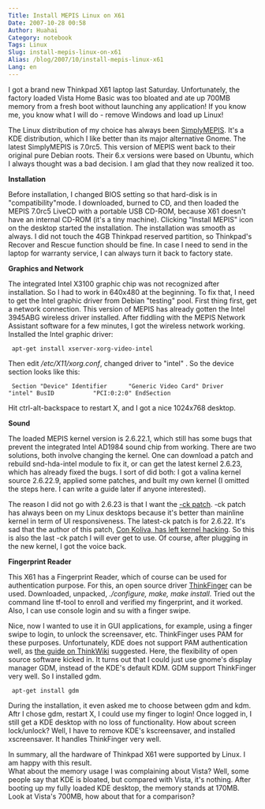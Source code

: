 ```yaml
---
Title: Install MEPIS Linux on X61
Date: 2007-10-28 00:58
Author: Huahai
Category: notebook
Tags: Linux
Slug: install-mepis-linux-on-x61
Alias: /blog/2007/10/install-mepis-linux-x61
Lang: en
---
```


I got a brand new Thinkpad X61 laptop last Saturday. Unfortunately, the factory loaded Vista Home Basic was too bloated and ate up 700MB memory from a fresh boot without launching any application! If you know me, you know what I will do - remove Windows and load up Linux!

The Linux distribution of my choice has always been [SimplyMEPIS](/www.mepis.org). It's a KDE distribution, which I like better than its major alternative Gnome. The latest SimplyMEPIS is 7.0rc5. This version of MEPIS went back to their original pure Debian roots. Their 6.x versions were based on Ubuntu, which I always thought was a bad decision. I am glad that they now realized it too.

**Installation**

Before installation, I changed BIOS setting so that hard-disk is in "compatibility"mode. I downloaded, burned to CD, and then loaded the MEPIS 7.0rc5 LiveCD with a portable USB CD-ROM, because X61 doesn't have an internal CD-ROM (it's a tiny machine). Clicking "Install MEPIS" icon on the desktop started the installation. The installation was smooth as always. I did not touch the 4GB Thinkpad reserved partition, so Thinkpad's Recover and Rescue function should be fine. In case I need to send in the laptop for warranty service, I can always turn it back to factory state.

**Graphics and Network**

The integrated Intel X3100 graphic chip was not recognized after installation. So I had to work in 640x480 at the beginning. To fix that, I need to get the Intel graphic driver from Debian "testing" pool. First thing first, get a network connection. This version of MEPIS has already gotten the Intel 3945ABG wireless driver installed. After fiddling with the MEPIS Network Assistant software for a few minutes, I got the wireless network working. Installed the Intel graphic driver:

` apt-get install xserver-xorg-video-intel`

Then edit */etc/X11/xorg.conf*, changed driver to "intel" . So the device section looks like this:

` Section "Device" Identifier      "Generic Video Card" Driver          "intel" BusID           "PCI:0:2:0" EndSection`

Hit ctrl-alt-backspace to restart X, and I got a nice 1024x768 desktop.

**Sound**

The loaded MEPIS kernel version is 2.6.22.1, which still has some bugs that prevent the integrated Intel AD1984 sound chip from working. There are two solutions, both involve changing the kernel. One can download a patch and rebuild snd-hda-intel module to fix it, or can get the latest kernel 2.6.23, which has already fixed the bugs. I sort of did both: I got a valina kernel source 2.6.22.9, applied some patches, and built my own kernel (I omitted the steps here. I can write a guide later if anyone interested).

The reason I did not go with 2.6.23 is that I want the [-ck patch](https://members.optusnet.com.au/ckolivas/kernel/). -ck patch has always been on my Linux desktops because it's better than mainline kernel in term of UI responsiveness. The latest-ck patch is for 2.6.22. It's sad that the author of this patch, [Con Koliva, has left kernel hacking](https://apcmag.com/6735/interview_con_kolivas). So this is also the last -ck patch I will ever get to use. Of course, after plugging in the new kernel, I got the voice back.

**Fingerprint Reader**

This X61 has a Fingerprint Reader, which of course can be used for authentication purpose. For this, an open source driver [ThinkFinger](https://thinkfinger.sourceforge.net/) can be used. Downloaded, unpacked, *./configure, make, make install*. Tried out the command line tf-tool to enroll and verified my fingerprint, and it worked. Also, I can use console login and su with a finger swipe.

Nice, now I wanted to use it in GUI applications, for example, using a finger swipe to login, to unlock the screensaver, etc. ThinkFinger uses PAM for these purposes. Unfortunately, KDE does not support PAM authentication well, as [the guide on ThinkWiki](https://www.thinkwiki.org/wiki/How_to_enable_the_fingerprint_reader_with_ThinkFinger) suggested. Here, the flexibility of open source software kicked in. It turns out that I could just use gnome's display manager GDM, instead of the KDE's default KDM. GDM support ThinkFinger very well. So I installed gdm.

` apt-get install gdm`

During the installation, it even asked me to choose between gdm and kdm. Aftr I chose gdm, restart X, I could use my finger to login! Once logged in, I still get a KDE desktop with no loss of functionality. How about screen lock/unlock? Well, I have to remove KDE's kscreensaver, and installed xscreensaver. It handles ThinkFinger very well.

In summary, all the hardware of Thinkpad X61 were supported by Linux. I am happy with this result.  
What about the memory usage I was complaining about Vista? Well, some people say that KDE is bloated, but compared with Vista, it's nothing. After booting up my fully loaded KDE desktop, the memory stands at 170MB. Look at Vista's 700MB, how about that for a comparison?
